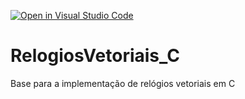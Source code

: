 [![Open in Visual Studio Code](https://classroom.github.com/assets/open-in-vscode-f059dc9a6f8d3a56e377f745f24479a46679e63a5d9fe6f495e02850cd0d8118.svg)](https://classroom.github.com/online_ide?assignment_repo_id=6444326&assignment_repo_type=AssignmentRepo)
# RelogiosVetoriais_C
Base para a implementação de relógios vetoriais em C
